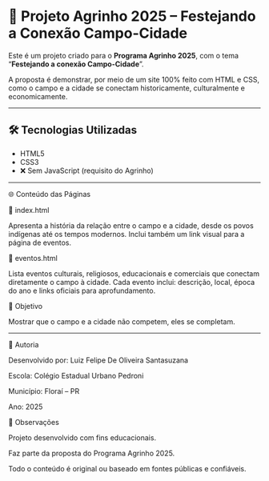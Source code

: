 # 🌾 Projeto Agrinho 2025 – Festejando a Conexão Campo-Cidade

Este é um projeto criado para o **Programa Agrinho 2025**, com o tema “**Festejando a conexão Campo-Cidade**”.  

A proposta é demonstrar, por meio de um site 100% feito com HTML e CSS, como o campo e a cidade se conectam historicamente, culturalmente e economicamente.

---

## 🛠 Tecnologias Utilizadas

- HTML5  
- CSS3  
- ❌ Sem JavaScript (requisito do Agrinho)

---





🌐 Conteúdo das Páginas

🏡 index.html

Apresenta a história da relação entre o campo e a cidade, desde os povos indígenas até os tempos modernos.
Inclui também um link visual para a página de eventos.

🎉 eventos.html

Lista eventos culturais, religiosos, educacionais e comerciais que conectam diretamente o campo à cidade.
Cada evento inclui: descrição, local, época do ano e links oficiais para aprofundamento.

📌 Objetivo

Mostrar que o campo e a cidade não competem, eles se completam.

---


👤 Autoria

Desenvolvido por: Luiz Felipe De Oliveira Santasuzana

Escola: Colégio Estadual Urbano Pedroni

Município: Floraí – PR

Ano: 2025


📎 Observações

Projeto desenvolvido com fins educacionais.

Faz parte da proposta do Programa Agrinho 2025.

Todo o conteúdo é original ou baseado em fontes públicas e confiáveis.
